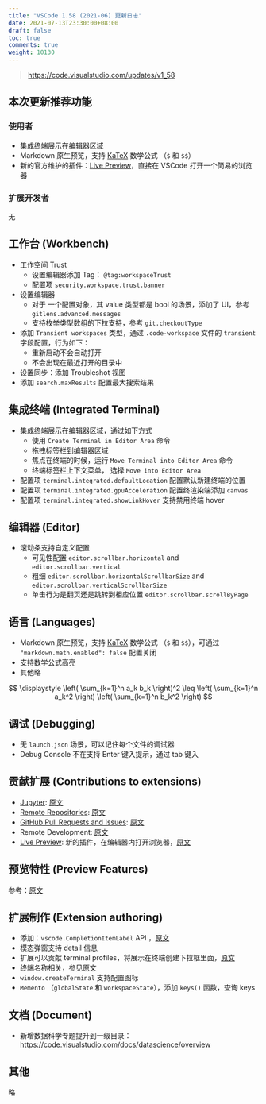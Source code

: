 ```yaml
---
title: "VSCode 1.58 (2021-06) 更新日志"
date: 2021-07-13T23:30:00+08:00
draft: false
toc: true
comments: true
weight: 10130
---
```


> https://code.visualstudio.com/updates/v1_58

## 本次更新推荐功能

### 使用者

* 集成终端展示在编辑器区域
* Markdown 原生预览，支持 [KaTeX](https://katex.org/) 数学公式 （`$` 和 `$$`）
* 新的官方维护的插件：[Live Preview](https://marketplace.visualstudio.com/items?itemName=ms-vscode.live-server)，直接在 VSCode 打开一个简易的浏览器

### 扩展开发者

无

## 工作台 (Workbench)

* 工作空间 Trust
    * 设置编辑器添加 Tag： `@tag:workspaceTrust`
    * 配置项 `security.workspace.trust.banner`
* 设置编辑器
    * 对于 一个配置对象，其 value 类型都是 bool 的场景，添加了 UI，参考 `gitlens.advanced.messages`
    * 支持枚举类型数组的下拉支持，参考 `git.checkoutType`
* 添加 `Transient workspaces` 类型，通过 `.code-workspace` 文件的 `transient` 字段配置，行为如下：
    * 重新启动不会自动打开
    * 不会出现在最近打开的目录中
* 设置同步：添加 Troubleshot 视图
* 添加 `search.maxResults` 配置最大搜索结果

## 集成终端 (Integrated Terminal)

* 集成终端展示在编辑器区域，通过如下方式
    * 使用 `Create Terminal in Editor Area` 命令
    * 拖拽标签栏到编辑器区域
    * 焦点在终端的时候，运行 `Move Terminal into Editor Area` 命令
    * 终端标签栏上下文菜单， 选择 `Move into Editor Area`
* 配置项 `terminal.integrated.defaultLocation` 配置默认新建终端的位置
* 配置项 `terminal.integrated.gpuAcceleration` 配置终渲染端添加 `canvas`
* 配置项 `terminal.integrated.showLinkHover` 支持禁用终端 hover

## 编辑器 (Editor)

* 滚动条支持自定义配置
    * 可见性配置 `editor.scrollbar.horizontal` and `editor.scrollbar.vertical`
    * 粗细 `editor.scrollbar.horizontalScrollbarSize` and `editor.scrollbar.verticalScrollbarSize`
    * 单击行为是翻页还是跳转到相应位置 `editor.scrollbar.scrollByPage`

## 语言 (Languages)

* Markdown 原生预览，支持 [KaTeX](https://katex.org/) 数学公式 （`$` 和 `$$`），可通过 `"markdown.math.enabled": false` 配置关闭
* 支持数学公式高亮
* 其他略

$$
\displaystyle
\left( \sum_{k=1}^n a_k b_k \right)^2
\leq
\left( \sum_{k=1}^n a_k^2 \right)
\left( \sum_{k=1}^n b_k^2 \right)
$$

## 调试 (Debugging)

* 无 `launch.json` 场景，可以记住每个文件的调试器
* Debug Console 不在支持 Enter 键入提示，通过 tab 键入

## 贡献扩展 (Contributions to extensions)

* [Jupyter](https://marketplace.visualstudio.com/items?itemName=ms-toolsai.jupyter): [原文](https://code.visualstudio.com/updates/v1_58#_jupyter-interactive-window)
* [Remote Repositories](https://marketplace.visualstudio.com/items?itemName=GitHub.remotehub): [原文](https://code.visualstudio.com/updates/v1_58#_remote-repositories)
* [GitHub Pull Requests and Issues](https://marketplace.visualstudio.com/items?itemName=GitHub.vscode-pull-request-github): [原文](https://code.visualstudio.com/updates/v1_58#_github-pull-requests-and-issues)
* Remote Development: [原文](https://code.visualstudio.com/updates/v1_58#_remote-development)
* [Live Preview](https://marketplace.visualstudio.com/items?itemName=ms-vscode.live-server): 新的插件，在编辑器内打开浏览器，[原文](https://code.visualstudio.com/updates/v1_58#_live-preview)

## 预览特性 (Preview Features)

参考：[原文](https://code.visualstudio.com/updates/v1_58#_live-preview)

## 扩展制作 (Extension authoring)

* 添加：`vscode.CompletionItemLabel` API ，[原文](https://code.visualstudio.com/updates/v1_58#_detailed-completion-item-labels)
* 模态弹窗支持 detail 信息
* 扩展可以贡献 terminal profiles，将展示在终端创建下拉框里面，[原文](https://code.visualstudio.com/updates/v1_58#_contribute-terminal-profiles)
* 终端名称相关，参见[原文](https://code.visualstudio.com/updates/v1_58#_change-extensionterminaloptionsbased-terminal-names)
* `window.createTerminal` 支持配置图标
* `Memento` （`globalState` 和 `workspaceState`），添加 `keys()` 函数，查询 keys

## 文档 (Document)

* 新增数据科学专题提升到一级目录：https://code.visualstudio.com/docs/datascience/overview

## 其他

略
